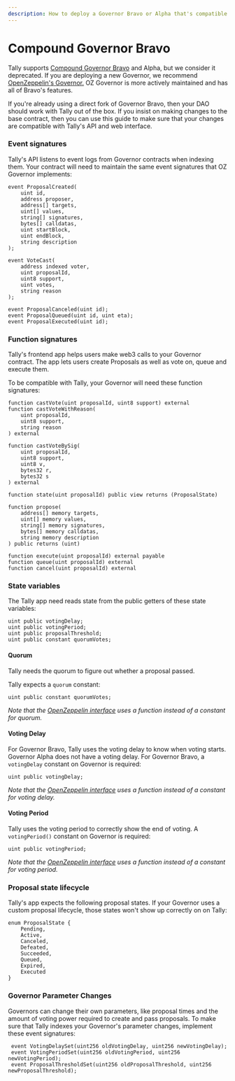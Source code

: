 ```yaml
---
description: How to deploy a Governor Bravo or Alpha that's compatible with Tally
---
```


# Compound Governor Bravo

Tally supports [Compound Governor Bravo](https://github.com/compound-finance/compound-protocol/blob/master/contracts/Governance/GovernorBravoDelegate.sol) and Alpha, but we consider it deprecated. If you are deploying a new Governor, we recommend [OpenZeppelin's Governor.](../smart-contract-compatibility/openzeppelin-governor.md) OZ Governor is more actively maintained and has all of Bravo's features.

&#x20;If you're already using a direct fork of Governor Bravo, then your DAO should work with Tally out of the box. If you insist on making changes to the base contract, then you can use this guide to make sure that your changes are compatible with Tally's API and web interface.

### Event signatures

Tally's API listens to event logs from Governor contracts when indexing them. Your contract will need to maintain the same event signatures that OZ Governor implements:

```
event ProposalCreated(
    uint id, 
    address proposer, 
    address[] targets, 
    uint[] values, 
    string[] signatures, 
    bytes[] calldatas, 
    uint startBlock, 
    uint endBlock, 
    string description
);

event VoteCast(
    address indexed voter, 
    uint proposalId, 
    uint8 support, 
    uint votes, 
    string reason
);

event ProposalCanceled(uint id);
event ProposalQueued(uint id, uint eta);
event ProposalExecuted(uint id);
```

### Function signatures

Tally's frontend app helps users make web3 calls to your Governor contract. The app lets users create Proposals as well as vote on, queue and execute them.

To be compatible with Tally, your Governor will need these function signatures:

```
function castVote(uint proposalId, uint8 support) external
function castVoteWithReason(
    uint proposalId, 
    uint8 support, 
    string reason
) external

function castVoteBySig(
    uint proposalId, 
    uint8 support, 
    uint8 v, 
    bytes32 r, 
    bytes32 s
) external

function state(uint proposalId) public view returns (ProposalState)

function propose(
    address[] memory targets, 
    uint[] memory values, 
    string[] memory signatures, 
    bytes[] memory calldatas, 
    string memory description
) public returns (uint)

function execute(uint proposalId) external payable
function queue(uint proposalId) external
function cancel(uint proposalId) external
```

### State variables

The Tally app need reads state from the public getters of these state variables:

```
uint public votingDelay;
uint public votingPeriod;
uint public proposalThreshold;
uint public constant quorumVotes;
```

#### Quorum

Tally needs the quorum to figure out whether a proposal passed.

Tally expects a `quorum` constant:

```
uint public constant quorumVotes;
```

_Note that the_ [_OpenZeppelin interface_](../smart-contract-compatibility/openzeppelin-governor.md) _uses a function instead of a constant for quorum._

#### Voting Delay

For Governor Bravo, Tally uses the voting delay to know when voting starts. Governor Alpha does not have a voting delay. For Governor Bravo, a `votingDelay` constant on Governor is required:

```
uint public votingDelay;
```

_Note that the_ [_OpenZeppelin interface_](../smart-contract-compatibility/openzeppelin-governor.md) _uses a function instead of a constant for voting delay._

#### Voting Period

Tally uses the voting period to correctly show the end of voting. A `votingPeriod()` constant on Governor is required:

```
uint public votingPeriod;
```

_Note that the_ [_OpenZeppelin interface_](../smart-contract-compatibility/openzeppelin-governor.md) _uses a function instead of a constant for voting period._

### Proposal state lifecycle

Tally's app expects the following proposal states. If your Governor uses a custom proposal lifecycle, those states won't show up correctly on on Tally:

```
enum ProposalState {
    Pending,
    Active,
    Canceled,
    Defeated,
    Succeeded,
    Queued,
    Expired,
    Executed
}
```



### Governor Parameter Changes

Governors can change their own parameters, like proposal times and the amount of voting power required to create and pass proposals. To make sure that Tally indexes your Governor's parameter changes, implement these event signatures:

```
 event VotingDelaySet(uint256 oldVotingDelay, uint256 newVotingDelay);
 event VotingPeriodSet(uint256 oldVotingPeriod, uint256 newVotingPeriod);
 event ProposalThresholdSet(uint256 oldProposalThreshold, uint256 newProposalThreshold);
```

